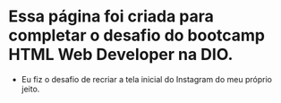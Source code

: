 # Essa página foi criada para completar o desafio do bootcamp HTML Web Developer na DIO.

 - Eu fiz o desafio de recriar a tela inicial do Instagram do meu próprio jeito.
